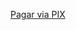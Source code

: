 <a href="javascript:void(0);" onclick="copyToClipboard('[256dfb6d-03b7-4ff9-bd6c-6f05b1c111a7]')">Pagar via PIX</a>

<script>
function copyToClipboard(text) {
  var dummy = document.createElement("textarea");
  document.body.appendChild(dummy);
  dummy.value = text;
  dummy.select();
  document.execCommand("copy");
  document.body.removeChild(dummy);
  alert("O código PIX foi copiado para a área de transferência. Cole no app do seu banco para fazer o pagamento.");
}
</script>
